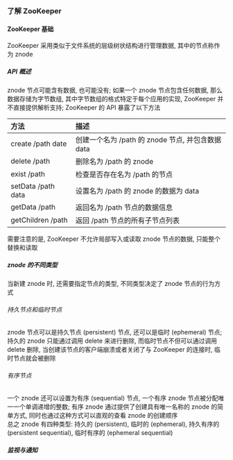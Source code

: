 ### 了解 ZooKeeper

#### ZooKeeper 基础
ZooKeeper 采用类似于文件系统的层级树状结构进行管理数据, 其中的节点称作为 znode

##### API 概述
znode 节点可能含有数据, 也可能没有; 如果一个 znode 节点包含任何数据, 那么数据存储为字节数组, 其中字节数组的格式特定于每个应用的实现, ZooKeeper  并不直接提供解析支持; ZooKeeper 的 API 暴露了以下方法

| 方法 | 描述 |
| :--- | :--- |
| create /path date | 创建一个名为 /path 的 znode 节点, 并包含数据 data |
| delete /path | 删除名为 /path 的 znode |
| exist /path | 检查是否存在名为 /path 的节点 |
| setData /path data | 设置名为 /path 的 znode 的数据为 data |
| getData /path | 返回名为 /path 节点的数据信息 |
| getChildren /path | 返回 /path 节点的所有子节点列表 |

需要注意的是, ZooKeeper 不允许局部写入或读取 znode 节点的数据, 只能整个替换和读取

##### znode 的不同类型
当新建 znode 时, 还需要指定节点的类型, 不同类型决定了 znode 节点的行为方式

###### 持久节点和临时节点
znode 节点可以是持久节点 (persistent) 节点, 还可以是临时 (ephemeral) 节点; 持久的 znode 只能通过调用 delete 来进行删除, 而临时节点不但可以通过调用 delete 删除, 当创建该节点的客户端崩溃或者关闭了与 ZooKeeper 的连接时, 临时节点就会被删除

###### 有序节点
一个 znode 还可以设置为有序 (sequential) 节点, 一个有序 znode 节点被分配唯一一个单调递增的整数; 有序 znode 通过提供了创建具有唯一名称的 znode 的简单方式, 同时也通过这种方式可以直观的查看 znode 的创建顺序  
总之 znode 有四种类型: 持久的 (persistent), 临时的 (ephemeral), 持久有序的 (persistent sequential), 临时有序的 (ephemeral sequential)

##### 监视与通知
